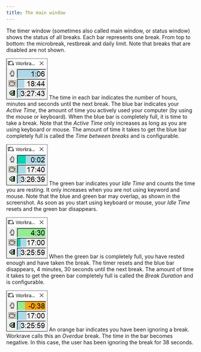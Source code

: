 ```yaml
---
title: The main window
---
```

The timer window (sometimes also called main window, or status window) shows the status of all breaks.
Each bar represents one break. From top to bottom: the microbreak, restbreak and daily limit.
Note that breaks that are disabled are not shown.

<div class="clearfix">

![Timer Window](/images/screenshots/main.png#floatright)
The time in each bar indicates the number of hours, minutes and seconds until the next break.
The blue bar indicates your *Active Time*, the amount of time you actively used your computer (by using the mouse or keyboard).
When the blue bar is completely full, it is time to take a break. Note that the *Active Time* only increases as long as you are using keyboard or mouse.
The amount of time it takes to get the blue bar completely full is called the *Time between breaks* and is configurable.

</div>

<div class="clearfix">

![Timer Window - Idle/Active](/images/screenshots/main-mixed.png#floatright)
The green bar indicates your *Idle Time* and counts the time you are resting.
It only increases when you are not using keyword and mouse.
Note that the blue and green bar may overlap, as shown in the screenshot.
As soon as you start using keyboard or mouse, your *Idle Time* resets and the green bar disappears.

</div>

<div class="clearfix">

![Timer Window - Full rested](/images/screenshots/main-rested.png#floatright)
When the green bar is completely full, you have rested enough and have taken the break.
The timer resets and the blue bar disappears, 4 minutes, 30 seconds until the next break.
The amount of time it takes to get the green bar completely full is called the *Break Duration* and is configurable.

</div>

<div class="clearfix">

![Timer Window - Overdue](/images/screenshots/main-overdue.png#floatright)
An orange bar indicates you have been ignoring a break. Workrave calls this an *Overdue* break.
The time in the bar becomes negative. In this case, the user has been ignoring the break for 38 seconds.

</div>
